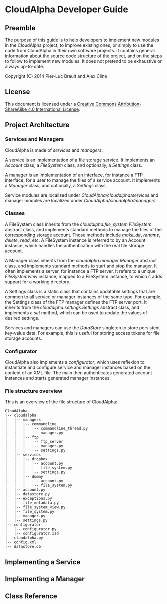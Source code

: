 CloudAlpha Developer Guide
==========================================================================

## Preamble

The purpose of this guide is to help developers to implement new modules in the CloudAlpha project, to improve existing ones, or simply to use the code from CloudAlpha in their own software projects. It contains general information about the source code structure of the project, and on the steps to follow to implement new modules. It does not pretend to be exhaustive or always up-to-date.

Copyright (C) 2014 Pier-Luc Brault and Alex Cline

## License

This document is licensed under a [Creative Commons Attribution-ShareAlike 4.0 International License](http://creativecommons.org/licenses/by-sa/4.0/).


## Project Architecture

### Services and Managers

CloudAlpha is made of *services* and *managers*.

A service is an implementation of a file storage service. It implements an *Account* class, a *FileSystem* class, and optionally, a *Settings* class.

A manager is an implementation of an interface, for instance a FTP interface, for a user to manage the files of a service account. It implements a *Manager* class, and optionally, a *Settings* class.

Service modules are localized under *CloudAlpha/cloudalpha/services* and manager modules are localized under *CloudAlpha/cloudalpha/managers*.

### Classes

A FileSystem class inherits from the *cloudalpha.file\_system.FileSystem* abstract class, and implements standard methods to manage the files of the corresponding storage account. Those methods include *make\_dir*, *rename*, *delete*, *read*, etc. A FileSystem instance is referred to by an Account instance, which handles the authentication with the real file storage account.

A Manager class inherits from the *cloudalpha.manager.Manager* abstract class, and implements standard methods to start and stop the manager. It often implements a server, for instance a FTP server. It refers to a unique *FileSystemView* instance, mapped to a FileSystem instance, to which it adds support for a working directory.

A Settings class is a static class that contains updatable settings that are common to all service or manager instances of the same type. For example, the Settings class of the FTP manager defines the FTP server port. It inherits from the *cloudalpha.settings.Settings* abstract class, and implements a *set* method, which can be used to update the values of desired settings.

Services and managers can use the *DataStore* singleton to store persistent key-value data. For example, this is useful for storing access tokens for file storage accounts.

### Configurator

CloudAlpha also implements a *configurator*, which uses reflexion to instantiate and configure service and manager instances based on the content of an XML file. The main then authenticates generated account instances and starts generated manager instances.

### File structure overview

This is an overview of the file structure of CloudAlpha:

	CloudAlpha
	|-- cloudalpha
	|	|-- managers
	|	|	|-- commandline
	|	|	|	|-- commandline_thread.py
	|	|	|	|-- manager.py
	|	|	|-- ftp
	|	|	|	|-- ftp_server
	|	|	|	|-- manager.py
	|	|	|	|-- settings.py
	|	|-- services
	|	|	|-- dropbox
	|	|	|	|-- account.py
	|	|	|	|-- file_system.py
	|	|	|	|-- settings.py
	|	|	|-- dummy
	|	|	|	|-- account.py
	|	|	|	|-- file_system.py
	|	|-- account.py
	|	|-- datastore.py
	|	|-- exceptions.py
	|	|-- file_metadata.py
	|	|-- file_system_view.py
	|	|-- file_system.py
	|	|-- manager.py
	|	|-- settings.py
	|-- configurator
	|	|-- configurator.py
	|	|-- configurator.xsd
	|-- cloudalpha.py
	|-- config.xml
	|-- datastore.db

## Implementing a Service

## Implementing a Manager

## Class Reference